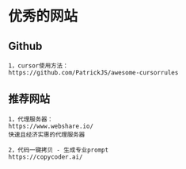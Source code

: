 # 优秀的网站

## Github
```
1，cursor使用方法：
https://github.com/PatrickJS/awesome-cursorrules

```

## 推荐网站
```
1，代理服务器：
https://www.webshare.io/
快速且经济实惠的代理服务器

2，代码一键拷贝 - 生成专业prompt 
https://copycoder.ai/
```
